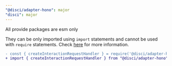 ```yaml
---
"@disci/adapter-hono": major
"disci": major
---
```


All provide packages are esm only

They can be only imported using `import` statements and cannot be used with `require` statements.
Check [here](https://gist.github.com/sindresorhus/a39789f98801d908bbc7ff3ecc99d99c) for more information.

```diff
- const { createInteractionRequestHandler } = require('@disci/adapter-hono');
+ import { createInteractionRequestHandler } from "@disci/adapter-hono";
```
